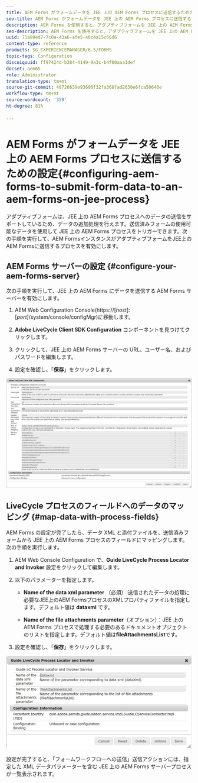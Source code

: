 ```yaml
---
title: AEM Forms がフォームデータを JEE 上の AEM Forms プロセスに送信するための設定
seo-title: AEM Forms がフォームデータを JEE 上の AEM Forms プロセスに送信するための設定
description: AEM Forms を使用すると、アダプティブフォームを JEE 上の AEM Forms プロセスと統合し、フォームデータを処理することができます。
seo-description: AEM Forms を使用すると、アダプティブフォームを JEE 上の AEM Forms プロセスと統合し、フォームデータを処理することができます。
uuid: 71a894d7-7c0a-43a6-afe5-40c4a15c66d6
content-type: reference
products: SG_EXPERIENCEMANAGER/6.5/FORMS
topic-tags: Configuration
discoiquuid: ff97424d-b384-4149-9a3c-b4f00aaa1def
docset: aem65
role: Administrator
translation-type: tm+mt
source-git-commit: 48726639e93696f32fa368fad2630e6fca50640e
workflow-type: tm+mt
source-wordcount: '359'
ht-degree: 81%

---
```



# AEM Forms がフォームデータを JEE 上の AEM Forms プロセスに送信するための設定{#configuring-aem-forms-to-submit-form-data-to-an-aem-forms-on-jee-process}

アダプティブフォームは、JEE 上の AEM Forms プロセスへのデータの送信をサポートしているため、データの追加処理を行えます。送信済みフォームの使用可能なデータを使用して JEE 上の AEM Forms プロセスをトリガーできます。次の手順を実行して、AEM FormsインスタンスがアダプティブフォームをJEE上のAEM Formsに送信するプロセスを有効にします。

## AEM Forms サーバーの設定 {#configure-your-aem-forms-server}

次の手順を実行して、JEE 上の AEM Forms にデータを送信する AEM Forms サーバーを有効にします。

1. AEM Web Configuration Console(https://[*host*]:[*port*]/system/console/configMgr)に移動します。

1. **Adobe LiveCycle Client SDK Configuration** コンポーネントを見つけてクリックします。
1. クリックして、JEE 上の AEM Forms サーバーの URL、ユーザー名、およびパスワードを編集します。
1. 設定を確認し、「**保存**」をクリックします。

![Adobe LiveCycle Client SDK 設定](assets/clientsdkconfiguration.jpg)

## LiveCycle プロセスのフィールドへのデータのマッピング {#map-data-with-process-fields}

AEM Forms の設定が完了したら、データ XML と添付ファイルを、送信済みフォームから JEE 上の AEM Forms プロセスのフィールドにマッピングします。次の手順を実行します。

1. AEM Web Console Configuration で、**Guide LiveCycle Process Locator and Invoker** 設定をクリックして編集します。
1. 以下のパラメーターを指定します。

   * **Name of the data xml parameter** （必須）:送信されたデータの処理に必要なJEE上のAEM FormsプロセスのXMLプロパティファイルを指定します。デフォルト値は **dataxml** です。

   * **Name of the file attachments parameter**（オプション）：JEE 上の AEM Forms プロセスで処理する必要のあるドキュメントオブジェクトのリストを指定します。デフォルト値は&#x200B;**fileAttachmentsList**&#x200B;です。

1. 設定を確認し、「**保存**」をクリックします。

![Guide LiveCycle Process Locator and Invoker](assets/test3.jpg)

設定が完了すると、「フォームワークフローへの送信」送信アクションには、指定した XML データパラメーターを含む JEE 上の AEM Forms サーバープロセスが一覧表示されます。
